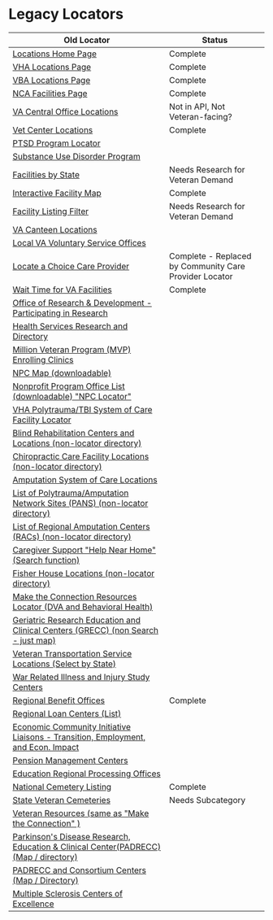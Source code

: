 # Legacy Locators

| Old Locator                                                                                                                                                                    | Status                                                 |
|--------------------------------------------------------------------------------------------------------------------------------------------------------------------------------|--------------------------------------------------------|
| [Locations Home Page](http://www.va.gov/directory/guide/home.asp)                                                                                                              | Complete                                               |
| [VHA Locations Page](http://www.va.gov/directory/guide/division.asp?dnum=1)                                                                                                    | Complete                                               |
| [VBA Locations Page](http://www.va.gov/directory/guide/division.asp?dnum=3)                                                                                                    | Complete                                               |
| [NCA Facilities Page](http://www.va.gov/directory/guide/division.asp?dnum=4)                                                                                                   | Complete                                               |
| [VA Central Office Locations](http://www.va.gov/directory/guide/hq.asp)                                                                                                        | Not in API, Not Veteran-facing?                        |
| [Vet Center Locations](http://www.va.gov/directory/guide/vetcenter.asp)                                                                                                        | Complete                                               |
| [PTSD Program Locator](http://www.va.gov/directory/guide/PTSD.asp)                                                                                                             |                                                        |
| [Substance Use Disorder Program](http://www.va.gov/directory/guide/SUD.asp)                                                                                                    |                                                        |
| [Facilities by State](http://www.va.gov/directory/guide/allstate.asp)                                                                                                          | Needs Research for Veteran Demand                      |
| [Interactive Facility Map](http://www.va.gov/directory/guide/map.asp)                                                                                                          | Complete                                               |
| [Facility Listing Filter](http://www.va.gov/directory/guide/rpt_fac_list.cfm)                                                                                                  | Needs Research for Veteran Demand                      |
| [VA Canteen Locations](http://www.vacanteen.va.gov/CanteenLocations.php)                                                                                                       |                                                        |
| [Local VA Voluntary Service Offices](http://www.volunteer.va.gov/directory/index.asp)                                                                                          |                                                        |
| [Locate a Choice Care Provider](http://www.va.gov/opa/apps/locator)                                                                                                            | Complete - Replaced by Community Care Provider Locator |
| [Wait Time for VA Facilities](http://vapwt.trafficmanager.net )                                                                                                                | Complete                                               |
| [Office of Research & Development - Participating in Research](http://www.research.va.gov/for_veterans/volunteering-faq.cfm)                                                   |                                                        |
| [Health Services Research and Directory](http://www.hsrd.research.va.gov/for_researchers/directory/)                                                                           |                                                        |
| [Million Veteran Program (MVP) Enrolling Clinics](http://http://www.research.va.gov/mvp/all-clinics.cfm)                                                                       |                                                        |
| [NPC Map (downloadable)](http://http://www.research.va.gov/programs/nppo/npc-map.pptx)                                                                                         |                                                        |
| [Nonprofit Program Office List (downloadable) "NPC Locator"](http://http://www.research.va.gov/programs/nppo/docs/npc-list.doc)                                                |                                                        |
| [VHA Polytrauma/TBI System of Care Facility Locator](http://http://www.polytrauma.va.gov/system-of-care/care-facilities/index.asp)                                             |                                                        |
| [Blind Rehabilitation Centers and Locations (non-locator directory)](http://http://www.rehab.va.gov/PROSTHETICS/blindrehab/locations.asp)                                      |                                                        |
| [Chiropractic Care Facility Locations (non-locator directory)](http://http://www.rehab.va.gov/PROSTHETICS/chiro/locations.asp)                                                 |                                                        |
| [Amputation System of Care Locations ](http://http://www.rehab.va.gov/PROSTHETICS/asoc/ASoC_Locations.asp)                                                                     |                                                        |
| [List of Polytrauma/Amputation Network Sites (PANS) (non-locator directory)](http://http://www.rehab.va.gov/PROSTHETICS/asoc/Polytrauma_Amputation_Network_Sites_PANS.asp)     |                                                        |
| [List of Regional Amputation Centers (RACs) (non-locator directory)](http://http://www.rehab.va.gov/PROSTHETICS/asoc/Regional_Amputation_Centers.asp)                          |                                                        |
| [Caregiver Support "Help Near Home"  (Search function)](http://http://www.caregiver.va.gov/help_landing.asp)                                                                   |                                                        |
| [Fisher House Locations (non-locator directory)](http://http://www.socialwork.va.gov/Fisher_House_Locations.asp)                                                               |                                                        |
| [Make the Connection Resources Locator (DVA and Behavioral Health)](http://http://maketheconnection.net/resources)                                                             |                                                        |
| [Geriatric Research Education and Clinical Centers (GRECC) (non Search - just map)](http://http://www.va.gov/GERIATRICS/Geriatric_Research_Education_and_Clinical_Centers.asp) |                                                        |
| [Veteran Transportation Service Locations (Select by State)](http://http://www.va.gov/HEALTHBENEFITS/vtp/map.asp)                                                              |                                                        |
| [War Related Illness and Injury Study Centers](http://http://www.warrelatedillness.va.gov/WARRELATEDILLNESS/contact.asp)                                                       |                                                        |
| [Regional Benefit Offices](http://http://www.benefits.va.gov/benefits/offices.asp)                                                                                             | Complete                                               |
| [Regional Loan Centers (List)](http://http://www.benefits.va.gov/HOMELOANS/contact_rlc_info.asp)                                                                               |                                                        |
| [Economic Community Initiative Liaisons - Transition, Employment, and Econ. Impact](http://http://www.benefits.va.gov/TEEI/economic-liaisons.asp)                              |                                                        |
| [Pension Management Centers](http://http://www.benefits.va.gov/PENSION/resources-contact.asp)                                                                                  |                                                        |
| [Education Regional Processing Offices](http://http://www.benefits.va.gov/gibill/regional_processing.asp)                                                                      |                                                        |
| [National Cemetery Listing](http://http://www.cem.va.gov/cem/cems/listcem.asp)                                                                                                 | Complete                                               |
| [State Veteran Cemeteries](http://http://www.cem.va.gov/cem/grants/veterans_cemeteries.asp)                                                                                    | Needs Subcategory                                      |
| [Veteran Resources (same as "Make the Connection" )](http://https://www.veteranscrisisline.net/GetHelp/ResourceLocator.aspx)                                                   |                                                        |
| [Parkinson's Disease Research, Education & Clinical Center(PADRECC) (Map / directory)](http://http://www.parkinsons.va.gov/New_Front_Page.asp)                                 |                                                        |
| [PADRECC and Consortium Centers (Map / Directory)](http://http://www.parkinsons.va.gov/Care.asp)                                                                               |                                                        |
| [Multiple Sclerosis Centers of Excellence](http://http://www.va.gov/MS/veterans/find_a_clinic/index.asp)                                                                       |                                                        |
